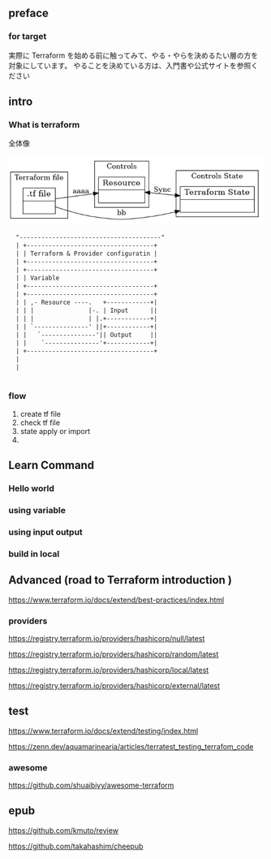 
## preface


### for target

実際に Terraform を始める前に触ってみて、やる・やらを決めるたい層の方を対象にしています。
やることを決めている方は、入門書や公式サイトを参照ください


## intro


### What is terraform


全体像


![](img/struct.png)




```
  "---------------------------------------"
  | +-----------------------------------+
  | | Terraform & Provider configuratin |
  | +-----------------------------------+
  | +-----------------------------------+
  | | Variable
  | +-----------------------------------+
  | +-----------------------------------+
  | | ,- Resource ----.   +------------+|
  | | |               |-. | Input      ||
  | | |               | |.+------------+|
  | | `---------------' ||+------------+|
  | |   `---------------'|| Output     ||
  | |    `---------------'+------------+|
  | +-----------------------------------+
  |
  |


```


### flow

1. create tf file
2. check tf file
3. state apply or import
4. 


## Learn Command

### Hello world


### using variable


### using input output

### build in local



## Advanced (road to Terraform introduction )






https://www.terraform.io/docs/extend/best-practices/index.html

### providers


https://registry.terraform.io/providers/hashicorp/null/latest

https://registry.terraform.io/providers/hashicorp/random/latest


https://registry.terraform.io/providers/hashicorp/local/latest


https://registry.terraform.io/providers/hashicorp/external/latest


## test

https://www.terraform.io/docs/extend/testing/index.html

https://zenn.dev/aquamarinearia/articles/terratest_testing_terrafom_code


### awesome

https://github.com/shuaibiyy/awesome-terraform


## epub

https://github.com/kmuto/review

https://github.com/takahashim/cheepub
